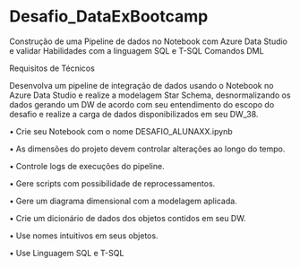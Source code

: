 # Desafio_DataExBootcamp
Construção de uma Pipeline de dados no Notebook com Azure Data Studio e validar  Habilidades com a linguagem SQL e T-SQL Comandos DML

Requisitos de Técnicos

Desenvolva um pipeline de integração de dados usando o Notebook no 
Azure Data Studio e realize a modelagem Star Schema, desnormalizando
os dados gerando um DW de acordo com seu entendimento do escopo do 
desafio e realize a carga de dados disponibilizados em seu DW_38.

• Crie seu Notebook com o nome DESAFIO_ALUNAXX.ipynb

• As dimensões do projeto devem controlar alterações ao longo do 
tempo.

• Controle logs de execuções do pipeline.

• Gere scripts com possibilidade de reprocessamentos.

• Gere um diagrama dimensional com a modelagem aplicada.

• Crie um dicionário de dados dos objetos contidos em seu DW.

• Use nomes intuitivos em seus objetos.

• Use Linguagem SQL e T-SQL




